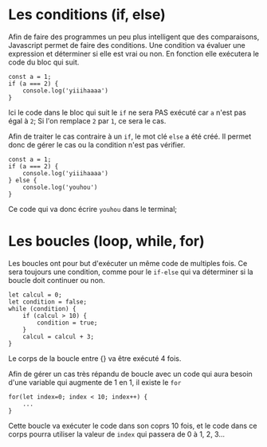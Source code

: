 # Les conditions (if, else)

Afin de faire des programmes un peu plus intelligent que des comparaisons, Javascript permet de faire des conditions. Une condition va évaluer une expression et déterminer si elle est vrai ou non. En fonction elle exécutera le code du bloc qui suit.
```
const a = 1;
if (a === 2) {
    console.log('yiiihaaaa')
}
```
Ici le code dans le bloc qui suit le `if` ne sera PAS exécuté car `a` n'est pas égal à `2`;
Si l'on remplace `2` par `1`, ce sera le cas.

Afin de traiter le cas contraire à un `if`, le mot clé `else` a été créé. Il permet donc de gérer le cas ou la condition n'est pas vérifier.

```
const a = 1;
if (a === 2) {
    console.log('yiiihaaaa')
} else {
    console.log('youhou')
}
```
Ce code qui va donc écrire `youhou` dans le terminal;

# Les boucles (loop, while, for)

Les boucles ont pour but d'exécuter un même code de multiples fois.
Ce sera toujours une condition, comme pour le `if-else` qui va déterminer si la boucle doit continuer ou non.
```
let calcul = 0;
let condition = false;
while (condition) {
    if (calcul > 10) {
        condition = true;
    }
    calcul = calcul + 3;
}
```
Le corps de la boucle entre {} va être exécuté 4 fois.

Afin de gérer un cas très répandu de boucle avec un code qui aura besoin d'une variable qui augmente de 1 en 1, il existe le `for`
```
for(let index=0; index < 10; index++) {
    ...
}
```
Cette boucle va exécuter le code dans son coprs 10 fois, et le code dans ce corps pourra utiliser la valeur de `index` qui passera de 0 à 1, 2, 3...